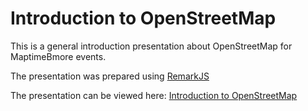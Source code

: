 # Introduction to OpenStreetMap

This is a general introduction presentation about OpenStreetMap for MaptimeBmore events.

The presentation was prepared using [RemarkJS](https://github.com/gnab/remark)

The presentation can be viewed here: [Introduction to OpenStreetMap](https://maptimebmore.github.io/osm-presentation)
